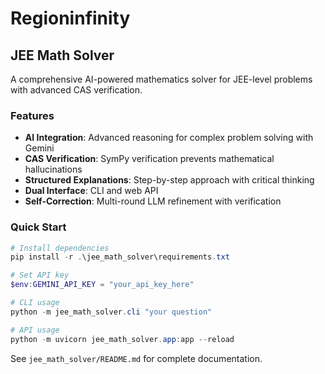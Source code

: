 # Regioninfinity

## JEE Math Solver

A comprehensive AI-powered mathematics solver for JEE-level problems with advanced CAS verification.

### Features

- **AI Integration**: Advanced reasoning for complex problem solving with Gemini
- **CAS Verification**: SymPy verification prevents mathematical hallucinations  
- **Structured Explanations**: Step-by-step approach with critical thinking
- **Dual Interface**: CLI and web API
- **Self-Correction**: Multi-round LLM refinement with verification

### Quick Start

```powershell
# Install dependencies
pip install -r .\jee_math_solver\requirements.txt

# Set API key
$env:GEMINI_API_KEY = "your_api_key_here"

# CLI usage
python -m jee_math_solver.cli "your question"

# API usage  
python -m uvicorn jee_math_solver.app:app --reload
```

See `jee_math_solver/README.md` for complete documentation.